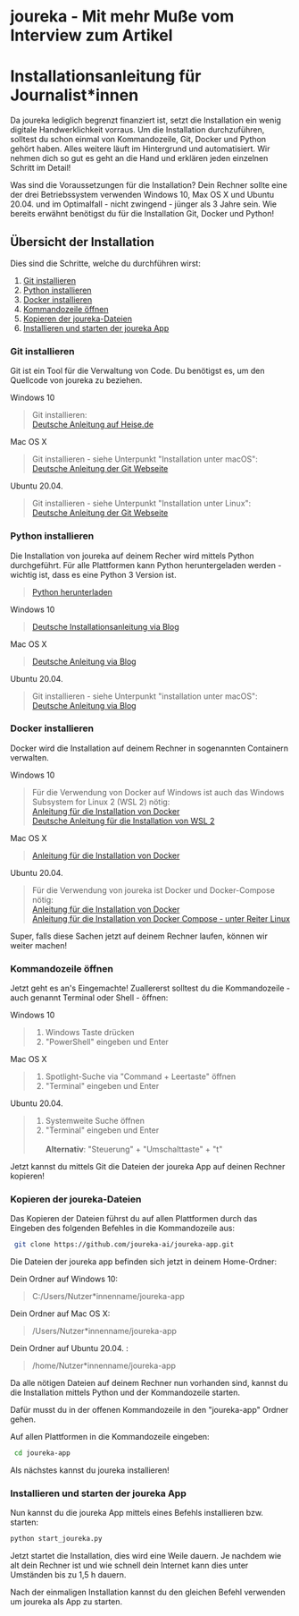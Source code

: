 # joureka - Mit mehr Muße vom Interview zum Artikel

# Installationsanleitung für Journalist*innen

Da joureka lediglich begrenzt finanziert ist, setzt die Installation ein wenig digitale Handwerklichkeit vorraus. Um die Installation durchzuführen, solltest du schon einmal von Kommandozeile, Git, Docker und Python gehört haben. Alles weitere läuft im Hintergrund und automatisiert. 
Wir nehmen dich so gut es geht an die Hand und erklären jeden einzelnen Schritt im Detail! 

Was sind die Voraussetzungen für die Installation? Dein Rechner sollte eine der drei Betriebssystem verwenden Windows 10, Max OS X und Ubuntu 20.04. und im Optimalfall - nicht zwingend - jünger als 3 Jahre sein.
Wie bereits erwähnt benötigst du für die Installation Git, Docker und Python!

## Übersicht der Installation

Dies sind die Schritte, welche du durchführen wirst: 

1. [Git installieren](#git-installieren)
2. [Python installieren](#python-installieren)
3. [Docker installieren](#docker-installieren)
4. [Kommandozeile öffnen](#kommandozeile-öffnen)
5. [Kopieren der joureka-Dateien](#kopieren-der-joureka-dateien)
6. [Installieren und starten der joureka App](#installieren-und-starten-der-joureka-app)


### **Git installieren**

Git ist ein Tool für die Verwaltung von Code. Du benötigst es, um den Quellcode von joureka zu beziehen.

Windows 10
> Git installieren: \
> [Deutsche Anleitung auf Heise.de](https://www.heise.de/tipps-tricks/Git-auf-Windows-installieren-und-einrichten-5046134.html#Kurzanleitung)


Mac OS X
> Git installieren - siehe Unterpunkt "Installation unter macOS": \
> [Deutsche Anleitung der Git Webseite](https://git-scm.com/book/de/v2/Erste-Schritte-Git-installieren)


Ubuntu 20.04.
> Git installieren - siehe Unterpunkt "Installation unter Linux": \
> [Deutsche Anleitung der Git Webseite](https://git-scm.com/book/de/v2/Erste-Schritte-Git-installieren)


### **Python installieren**

Die Installation von joureka auf deinem Recher wird mittels Python durchgeführt.
Für alle Plattformen kann Python heruntergeladen werden - wichtig ist, dass es eine Python 3 Version ist.
> [Python herunterladen](https://www.python.org/downloads/)

Windows 10
> [Deutsche Installationsanleitung via Blog](https://bodo-schoenfeld.de/installation-von-python-unter-windows-10/)

Mac OS X
> [Deutsche Anleitung via Blog](https://www.davidkehr.com/python-3-auf-dem-mac-installieren/)


Ubuntu 20.04.
> Git installieren - siehe Unterpunkt "installation unter macOS": \
> [Deutsche Anleitung via Blog](https://technoguru.istocks.club/so-installieren-sie-python-in-ubuntu/2021-02-03/)

### **Docker installieren**

Docker wird die Installation auf deinem Rechner in sogenannten Containern verwalten.

Windows 10
> Für die Verwendung von Docker auf Windows ist auch das Windows Subsystem for Linux 2 (WSL 2) nötig: \
> [Anleitung für die Installation von Docker](https://docs.docker.com/desktop/windows/install/) \
> [Deutsche Anleitung für die Installation von WSL 2](https://docs.microsoft.com/de-de/windows/wsl/install)

Mac OS X
> [Anleitung für die Installation von Docker](https://docs.docker.com/desktop/mac/install/)


Ubuntu 20.04.
> Für die Verwendung von joureka ist Docker und Docker-Compose nötig: \
> [Anleitung für die Installation von Docker](https://docs.docker.com/engine/install/ubuntu/) \
> [Anleitung für die Installation von Docker Compose - unter Reiter Linux](https://docs.docker.com/compose/install/)

Super, falls diese Sachen jetzt auf deinem Rechner laufen, können wir weiter machen!

### **Kommandozeile öffnen**

Jetzt geht es an's Eingemachte! Zuallererst solltest du die Kommandozeile - auch genannt Terminal oder Shell - öffnen:

Windows 10
> 1. Windows Taste drücken  
> 2. "PowerShell" eingeben und Enter 

Mac OS X
> 1. Spotlight-Suche via "Command + Leertaste" öffnen
> 2. "Terminal" eingeben und Enter


Ubuntu 20.04.
> 1. Systemweite Suche öffnen 
> 2. "Terminal" eingeben und Enter \
>  \
> **Alternativ**: "Steuerung" + "Umschalttaste" + "t"

Jetzt kannst du mittels Git die Dateien der joureka App auf deinen Rechner kopieren!

### **Kopieren der joureka-Dateien**

Das Kopieren der Dateien führst du auf allen Plattformen durch das Eingeben des folgenden Befehles in die Kommandozeile aus:
```bash
 git clone https://github.com/joureka-ai/joureka-app.git
```

Die Dateien der joureka app befinden sich jetzt in deinem Home-Ordner:

Dein Ordner auf Windows 10:
> C:/Users/Nutzer*innenname/joureka-app

Dein Ordner auf Mac OS X:
> /Users/Nutzer*innenname/joureka-app

Dein Ordner auf Ubuntu 20.04. :
> /home/Nutzer*innenname/joureka-app

Da alle nötigen Dateien auf deinem Rechner nun vorhanden sind, kannst du die Installation mittels Python und der Kommandozeile starten.

Dafür musst du in der offenen Kommandozeile in den "joureka-app" Ordner gehen.

Auf allen Plattformen in die Kommandozeile eingeben:
```bash
 cd joureka-app
```

Als nächstes kannst du joureka installieren!

### **Installieren und starten der joureka App**
Nun kannst du die joureka App mittels eines Befehls installieren bzw. starten:

```bash
python start_joureka.py
```

Jetzt startet die Installation, dies wird eine Weile dauern. Je nachdem wie alt dein Rechner ist und wie schnell dein Internet kann dies unter Umständen bis zu 1,5 h dauern.

Nach der einmaligen Installation kannst du den gleichen Befehl verwenden um joureka als App zu starten.